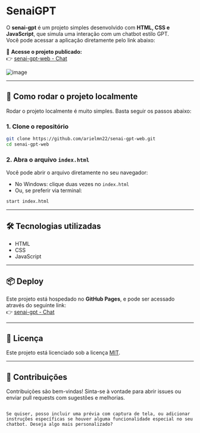 # SenaiGPT

O **senai-gpt** é um projeto simples desenvolvido com **HTML, CSS e JavaScript**, que simula uma interação com um chatbot estilo GPT.  
Você pode acessar a aplicação diretamente pelo link abaixo:

🔗 **Acesse o projeto publicado:**  
👉 [senai-gpt-web - Chat](https://arielmn22.github.io/senai-gpt-web/chat/)

![image](https://github.com/user-attachments/assets/6c220959-a7dc-4260-a77d-fa0dab1db8b8)

---

## 🚀 Como rodar o projeto localmente

Rodar o projeto localmente é muito simples. Basta seguir os passos abaixo:

### 1. Clone o repositório

```bash
git clone https://github.com/arielmn22/senai-gpt-web.git
cd senai-gpt-web
```

### 2. Abra o arquivo `index.html`

Você pode abrir o arquivo diretamente no seu navegador:

- No Windows: clique duas vezes no `index.html`
- Ou, se preferir via terminal:

```bash
start index.html
```

---

## 🛠️ Tecnologias utilizadas

- HTML
- CSS
- JavaScript

---

## 📦 Deploy

Este projeto está hospedado no **GitHub Pages**, e pode ser acessado através do seguinte link:  
👉 [senai-gpt - Chat](https://arielmn22.github.io/senai-gpt-web/chat/)

---

## 📄 Licença

Este projeto está licenciado sob a licença [MIT](LICENSE).

---

## 🤝 Contribuições

Contribuições são bem-vindas! Sinta-se à vontade para abrir issues ou enviar pull requests com sugestões e melhorias.

```

Se quiser, posso incluir uma prévia com captura de tela, ou adicionar instruções específicas se houver alguma funcionalidade especial no seu chatbot. Deseja algo mais personalizado?
